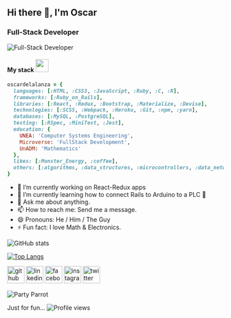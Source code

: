 ## Hi there 👋, I'm Oscar
### Full-Stack Developer
![Full-Stack Developer](https://pbs.twimg.com/profile_banners/3181264032/1573947043/1500x500)

#### My stack <img height=30 src="https://media1.giphy.com/media/xUA7bdpLxQhsSQdyog/giphy.gif">

```ruby
oscardelalanza = {
  languages: [:HTML, :CSS3, :JavaScript, :Ruby, :C, :R],
  frameworks: [:Ruby_on_Rails],
  libraries: [:React, :Redux, :Bootstrap, :Materialize, :Devise],
  technologies: [:SCSS, :Webpack, :Heroku, :Git, :npm, :yarn],
  databases: [:MySQL, :PostgreSQL],
  testing: [:RSpec, :MiniTest, :Jest],
  education: {
    UNEA: 'Computer Systems Engineering',
    Microverse: 'FullStack Development',
    UnADM: 'Mathematics'
  },
  likes: [:Monster_Energy, :coffee],
  others: [:algorithms, :data_structures, :microcontrollers, :data_networks, :electronics, :maths],
}
```

- 🔭 I’m currently working on React-Redux apps 
- 🌱 I’m currently learning how to connect Rails to Arduino to a PLC  🔌 
- 💬 Ask me about anything. 
- 📫 How to reach me: Send me a message. 
- 😄 Pronouns: He / Him / The Guy 
- ⚡ Fun fact: I love Math & Electronics.

<div>
  
![GitHub stats](https://github-readme-stats.vercel.app/api?username=oscardelalanza&show_icons=true&count_private=true&theme=radical)  
  
[![Top Langs](https://github-readme-stats.vercel.app/api/top-langs/?username=oscardelalanza&theme=merko&layout=compact)](https://github.com/anuraghazra/github-readme-stats)

</div>


<div>

[<img src='https://cdn.jsdelivr.net/npm/simple-icons@3.0.1/icons/github.svg' alt='github' height='40'>](https://github.com/oscardelalanza)
[<img src='https://cdn.jsdelivr.net/npm/simple-icons@3.0.1/icons/linkedin.svg' alt='linkedin' height='40'>](https://www.linkedin.com/in/oscardelalanza/)
[<img src='https://cdn.jsdelivr.net/npm/simple-icons@3.0.1/icons/facebook.svg' alt='facebook' height='40'>](https://www.facebook.com/oscar.mendoza.31924)
[<img src='https://cdn.jsdelivr.net/npm/simple-icons@3.0.1/icons/instagram.svg' alt='instagram' height='40'>](https://www.instagram.com/oscardelalanza/)
[<img src='https://cdn.jsdelivr.net/npm/simple-icons@3.0.1/icons/twitter.svg' alt='twitter' height='40'>](https://twitter.com/oscardelalanza) 

</div>

![Party Parrot](https://media.tenor.com/images/c592e4929d53585b1b1a5522a4f8bb99/tenor.gif)

Just for fun... ![Profile views](https://gpvc.arturio.dev/oscardelalanza)
